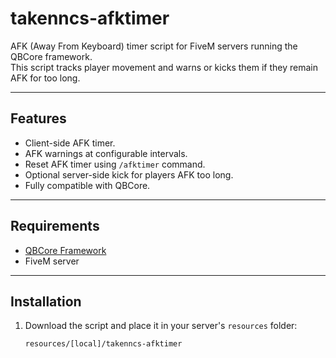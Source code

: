 # takenncs-afktimer

AFK (Away From Keyboard) timer script for FiveM servers running the QBCore framework.  
This script tracks player movement and warns or kicks them if they remain AFK for too long.

---

## Features

- Client-side AFK timer.
- AFK warnings at configurable intervals.
- Reset AFK timer using `/afktimer` command.
- Optional server-side kick for players AFK too long.
- Fully compatible with QBCore.

---

## Requirements

- [QBCore Framework](https://github.com/qbcore-framework/qb-core)
- FiveM server

---

## Installation

1. Download the script and place it in your server's `resources` folder:
   ```text
   resources/[local]/takenncs-afktimer
